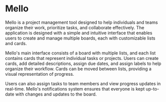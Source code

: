 # Mello

Mello is a project management tool designed to help individuals and teams organize their work, prioritize tasks, and collaborate effectively. The application is designed with a simple and intuitive interface that enables users to create and manage multiple boards, each with customizable lists and cards.

Mello's main interface consists of a board with multiple lists, and each list contains cards that represent individual tasks or projects. Users can create cards, add detailed descriptions, assign due dates, and assign labels to help organize their workflow. Cards can be moved between lists, providing a visual representation of progress.

Users can also assign tasks to team members and view progress updates in real-time. Mello's notifications system ensures that everyone is kept up-to-date with changes and updates to the board.
